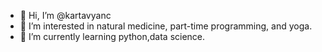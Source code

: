 - 👋 Hi, I’m @kartavyanc
- 👀 I’m interested in natural medicine, part-time programming, and yoga.
- 🌱 I’m currently learning python,data science.

<!---
kartavyanc/kartavyanc is a ✨ special ✨ repository because its `README.md` (this file) appears on your GitHub profile.
You can click the Preview link to take a look at your changes.
--->
